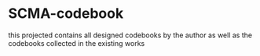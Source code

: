 # SCMA-codebook
this projected contains all designed codebooks by the author
as well as the codebooks collected in the existing works
